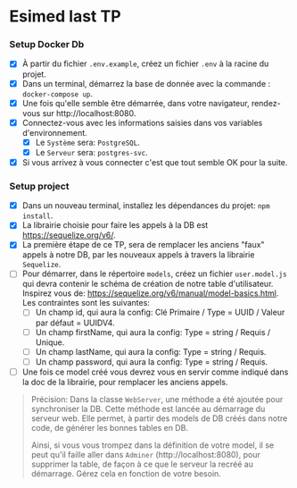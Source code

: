 # Esimed last TP
### Setup Docker Db
- [x] À partir du fichier `.env.example`, créez un fichier `.env` à la racine du projet.
- [x] Dans un terminal, démarrez la base de donnée avec la commande : `docker-compose up`.
- [x] Une fois qu'elle semble être démarrée, dans votre navigateur, rendez-vous sur http://localhost:8080.
- [x] Connectez-vous avec les informations saisies dans vos variables d'environnement.
  - [x] Le `Système` sera: `PostgreSQL`.
  - [x] Le `Serveur` sera: `postgres-svc`.
- [x] Si vous arrivez à vous connecter c'est que tout semble OK pour la suite.
### Setup project
- [x] Dans un nouveau terminal, installez les dépendances du projet: `npm install`.
- [x] La librairie choisie pour faire les appels à la DB est https://sequelize.org/v6/.
- [x] La première étape de ce TP, sera de remplacer les anciens "faux" appels à notre DB, par les nouveaux appels à travers la librairie `Sequelize`.
- [ ] Pour démarrer, dans le répertoire `models`, créez un fichier `user.model.js` qui devra contenir le schéma de création de notre table d'utilisateur. Inspirez vous de: https://sequelize.org/v6/manual/model-basics.html. Les contraintes sont les suivantes:
  - [ ] Un champ id, qui aura la config: Clé Primaire / Type = UUID / Valeur par défaut = UUIDV4.
  - [ ] Un champ firstName, qui aura la config: Type = string / Requis / Unique.
  - [ ] Un champ lastName, qui aura la config: Type = string / Requis.
  - [ ] Un champ password, qui aura la config: Type = string / Requis.
- [ ] Une fois ce model créé vous devrez vous en servir comme indiqué dans la doc de la librairie, pour remplacer les anciens appels.
> Précision: Dans la classe `WebServer`, une méthode a été ajoutée pour synchroniser la DB. Cette méthode est lancée au démarrage du serveur web. Elle permet, à partir des models de DB créés dans notre code, de générer les bonnes tables en DB.
>
> Ainsi, si vous vous trompez dans la définition de votre model, il se peut qu'il faille aller dans `Adminer` (http://localhost:8080), pour supprimer la table, de façon à ce que le serveur la recréé au démarrage. Gérez cela en fonction de votre besoin.